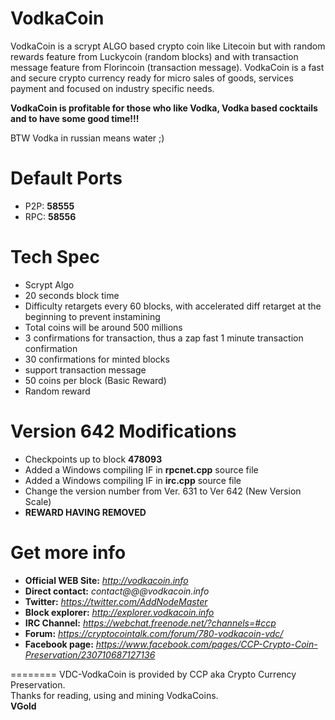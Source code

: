 VodkaCoin
========
VodkaCoin is a scrypt ALGO based crypto coin like Litecoin but with random rewards feature from Luckycoin (random blocks) and with transaction message feature from Florincoin (transaction message).
VodkaCoin is a fast and secure crypto currency ready for micro sales of goods, services payment and focused on industry specific needs.

**VodkaCoin is profitable for those who like Vodka, Vodka based cocktails and to have some good time!!!**

BTW Vodka in russian means water ;)

Default Ports
========
* P2P: **58555**
* RPC: **58556**


Tech Spec
========
* Scrypt Algo
* 20 seconds block time
* Difficulty retargets every 60 blocks, with accelerated diff retarget at the beginning to prevent instamining 
* Total coins will be around 500 millions
* 3 confirmations for transaction, thus a zap fast 1 minute transaction confirmation
* 30 confirmations for minted blocks
* support transaction message
* 50 coins per block (Basic Reward)
* Random reward


Version 642 Modifications
========
* Checkpoints up to block **478093**
* Added a Windows compiling IF in **rpcnet.cpp** source file
* Added a Windows compiling IF in **irc.cpp** source file
* Change the version number from Ver. 631 to Ver 642 (New Version Scale)
* **REWARD HAVING REMOVED**


Get more info
========
* **Official WEB Site:** *http://vodkacoin.info*
* **Direct contact:** *contact@@@vodkacoin.info*
* **Twitter:** *https://twitter.com/AddNodeMaster*
* **Block explorer:** *http://explorer.vodkacoin.info*
* **IRC Channel:** *https://webchat.freenode.net/?channels=#ccp*
* **Forum:** *https://cryptocointalk.com/forum/780-vodkacoin-vdc/*
* **Facebook page:** *https://www.facebook.com/pages/CCP-Crypto-Coin-Preservation/230710687127136*


========
VDC-VodkaCoin is provided by CCP aka Crypto Currency Preservation.  
Thanks for reading, using and mining VodkaCoins.  
**VGold**






